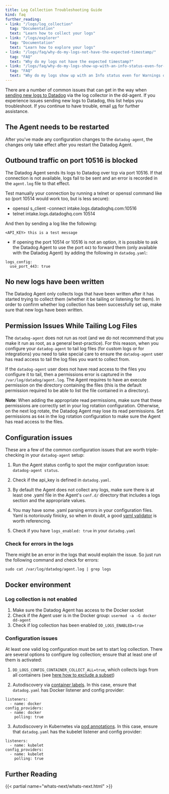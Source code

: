```yaml
---
title: Log Collection Troubleshooting Guide
kind: faq
further_reading:
- link: "/logs/log_collection"
  tag: "Documentation"
  text: "Learn how to collect your logs"
- link: "/logs/explorer"
  tag: "Documentation"
  text: "Learn how to explore your logs"
- link: "/logs/faq/why-do-my-logs-not-have-the-expected-timestamp/"
  tag: "FAQ"
  text: "Why do my logs not have the expected timestamp?"
- link: "/logs/faq/why-do-my-logs-show-up-with-an-info-status-even-for-warnings-or-errors/"
  tag: "FAQ"
  text: "Why do my logs show up with an Info status even for Warnings or Errors?"
---
```


There are a number of common issues that can get in the way when [sending new logs to Datadog][1] via the log collector in the dd-agent. If you experience issues sending new logs to Datadog, this list helps you troubleshoot. If you continue to have trouble, email [us][2] for further assistance.

## The Agent needs to be restarted

After you've made any configuration changes to the `datadog-agent`, the changes only take effect after you restart the Datadog Agent.

## Outbound traffic on port 10516 is blocked

The Datadog Agent sends its logs to Datadog over tcp via port 10516. If that connection is not available, logs fail to be sent and an error is recorded in the `agent.log` file to that effect.

Test manually your connection by running a telnet or openssl command like so (port 10514 would work too, but is less secure):

* openssl s_client -connect intake.logs.datadoghq.com:10516
* telnet intake.logs.datadoghq.com 10514

And then by sending a log like the following:

```
<API_KEY> this is a test message
```

- If opening the port 10514 or 10516 is not an option, it is possible to ask the Datadog Agent to use the port `443` to forward them (only available with the Datadog Agent) by adding the following in `datadog.yaml`:

```
logs_config:
  use_port_443: true
```

## No new logs have been written

The Datadog Agent only collects logs that have been written after it has started trying to collect them (whether it be tailing or listening for them). In order to confirm whether log collection has been successfully set up, make sure that new logs have been written.

## Permission Issues While Tailing Log Files

The `datadog-agent` does not run as root (and we do not recommend that you make it run as root, as a general best-practice). For this reason, when you configure your `datadog-agent` to tail log files (for custom logs or for integrations) you need to take special care to ensure the `datadog-agent` user has read access to tail the log files you want to collect from.

If the `datadog-agent` user does not have read access to the files you configure it to tail, then a permissions error is captured in the `/var/log/datadog/agent.log`. The Agent requires to have an execute permission on the directory containing the files (this is the default permission required to be able to list the file contained in a directory).

**Note**: When adding the appropriate read permissions, make sure that these permissions are correctly set in your log rotation configuration. Otherwise, on the next log rotate, the Datadog Agent may lose its read permissions.
Set permissions as `644` in the log rotation configuration to make sure the Agent has read access to the files.

## Configuration issues

These are a few of the common configuration issues that are worth triple-checking in your `datadog-agent` setup:

1. Run the Agent status config to spot the major configuration issue: `datadog-agent status`.

2. Check if the api_key is defined in `datadog.yaml`.

3. By default the Agent does not collect any logs, make sure there is at least one .yaml file in the Agent's `conf.d/` directory that includes a logs section and the appropriate values.

4. You may have some .yaml parsing errors in your configuration files. Yaml is notoriously finicky, so when in doubt, a good [yaml validator][3] is worth referencing.

5. Check if you have `logs_enabled: true` in your `datadog.yaml`

### Check for errors in the logs

There might be an error in the logs that would explain the issue. So just run the following command and check for errors:

```
sudo cat /var/log/datadog/agent.log | grep logs
```

## Docker environment

### Log collection is not enabled

1. Make sure the Datadog Agent has access to the Docker socket
2. Check if the Agent user is in the Docker group: `usermod -a -G docker dd-agent`
3. Check if log collection has been enabled `DD_LOGS_ENABLED=true`

### Configuration issues

At least one valid log configuration must be set to start log collection. There are several options to configure log collection; ensure that at least one of them is activated:

1. `DD_LOGS_CONFIG_CONTAINER_COLLECT_ALL=true`, which collects logs from all containers (see [here how to exclude a subset][4])

2. Autodiscovery via [container labels][5]. In this case, ensure that `datadog.yaml` has Docker listener and config provider:

```
listeners:
  - name: docker
config_providers:
  - name: docker
    polling: true
```

3. Autodiscovery in Kubernetes via [pod annotations][6]. In this case, ensure that `datadog.yaml` has the kubelet listener and config provider:

```
listeners:
  - name: kubelet
config_providers:
  - name: kubelet
    polling: true
```

## Further Reading

{{< partial name="whats-next/whats-next.html" >}}

[1]: /logs
[2]: /help
[3]: https://codebeautify.org/yaml-validator
[4]: /logs/log_collection/docker/?tab=containerinstallation#filter-containers
[5]: /logs/log_collection/docker/?tab=dockerfile#examples
[6]: /agent/autodiscovery/?tab=kubernetes#setting-up-check-templates
